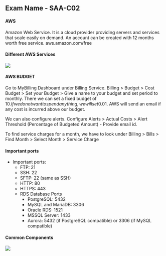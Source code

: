 ## Exam Name - SAA-C02

#### AWS
Amazon Web Service. It is a cloud provider providing servers and services that scale easily on demand.
An account can be created with 12 months worth free service.
aws.amazon.com/free

#### Different AWS Services
<img src="https://raw.githubusercontent.com/dhrub123/AWS/master/Introduction/Different_Services.png"/>

#### AWS BUDGET

Go to MyBilling Dashboard under Billing Service. 
Billing > Budget > Cost Budget > Set your Budget > Give a name to your budget and set period to monthly.
There we can set a fixed budget of 10$. If we do not want to spend anything, we will set 0.01$. AWS will send an email if any cost is incurred above our budget.

We can also configure alerts. 
Configure Alerts > Actual Costs > Alert Threshold (Percentage of Budgeted Amount) - Provide email id.

To find service charges for a month, we have to look under Billing > Bills > Find Month > Select Month > Service Charge

#### Important ports

+ Important ports:
  + FTP: 21
  + SSH: 22
  + SFTP: 22 (same as SSH)
  + HTTP: 80
  + HTTPS: 443 
  + RDS Database Ports
    + PostgreSQL: 5432
    + MySQL and MariaDB: 3306
    + Oracle RDS: 1521
    + MSSQL Server: 1433
    + Aurora: 5432 (if PostgreSQL compatible) or 3306 (if MySQL compatible)

#### Common Components
<img src="https://raw.githubusercontent.com/dhrub123/AWS/master/Introduction/CC.png"/>
